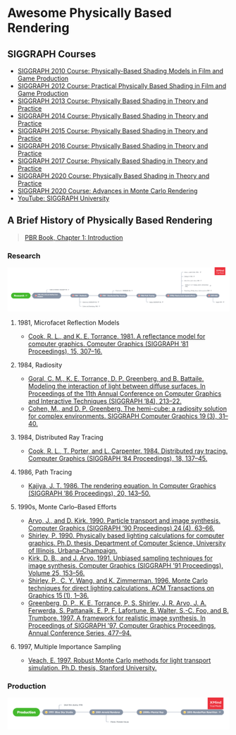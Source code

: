 # Awesome Physically Based Rendering

## SIGGRAPH Courses

- [SIGGRAPH 2010 Course: Physically-Based Shading Models in Film and Game Production](http://renderwonk.com/publications/s2010-shading-course/)
- [SIGGRAPH 2012 Course: Practical Physically Based Shading in Film and Game Production](http://blog.selfshadow.com/publications/s2012-shading-course/)
- [SIGGRAPH 2013 Course: Physically Based Shading in Theory and Practice](http://blog.selfshadow.com/publications/s2013-shading-course/)
- [SIGGRAPH 2014 Course: Physically Based Shading in Theory and Practice](https://blog.selfshadow.com/publications/s2014-shading-course/)
- [SIGGRAPH 2015 Course: Physically Based Shading in Theory and Practice](https://blog.selfshadow.com/publications/s2015-shading-course/)
- [SIGGRAPH 2016 Course: Physically Based Shading in Theory and Practice](https://blog.selfshadow.com/publications/s2016-shading-course/)
- [SIGGRAPH 2017 Course: Physically Based Shading in Theory and Practice](https://blog.selfshadow.com/publications/s2017-shading-course/)
- [SIGGRAPH 2020 Course: Physically Based Shading in Theory and Practice](https://blog.selfshadow.com/publications/s2020-shading-course/)
- [SIGGRAPH 2020 Course: Advances in Monte Carlo Rendering](https://sites.google.com/view/legacyofjaroslav)
- [YouTube: SIGGRAPH University](https://www.youtube.com/playlist?list=PLUPhVMQuDB_aWSKj7L_-3Ot_nxBze_YMy)

## A Brief History of Physically Based Rendering

> [PBR Book, Chapter 1: Introduction](http://www.pbr-book.org/3ed-2018/Introduction/A_Brief_History_of_Physically_Based_Rendering.html)

### Research

![research timeline](./docs/images/research.png)

1. 1981, Microfacet Reflection Models
    - [Cook, R. L., and K. E. Torrance. 1981. A reflectance model for computer graphics. Computer Graphics (SIGGRAPH ’81 Proceedings), 15, 307–16.](https://dl.acm.org/doi/10.1145/357290.357293)

1. 1984, Radiosity
    - [Goral, C. M., K. E. Torrance, D. P. Greenberg, and B. Battaile. Modeling the interaction of light between diffuse surfaces. In Proceedings of the 11th Annual Conference on Computer Graphics and Interactive Techniques (SIGGRAPH ’84), 213–22.](https://dl.acm.org/doi/10.1145/800031.808601)
    - [Cohen, M., and D. P.  Greenberg. The hemi-cube: a radiosity solution for complex environments. SIGGRAPH Computer Graphics 19 (3), 31–40.](https://dl.acm.org/doi/10.1145/325334.325171)

1. 1984, Distributed Ray Tracing
    - [Cook, R. L., T. Porter, and L. Carpenter. 1984. Distributed ray tracing. Computer Graphics (SIGGRAPH ’84 Proceedings), 18, 137–45.](https://dl.acm.org/doi/10.1145/800031.808590)

1. 1986, Path Tracing
    - [Kajiya, J. T. 1986. The rendering equation. In Computer Graphics (SIGGRAPH ’86 Proceedings), 20, 143–50.](https://dl.acm.org/doi/10.1145/15922.15902)

1. 1990s, Monte Carlo–Based Efforts
    - [Arvo, J., and D. Kirk. 1990. Particle transport and image synthesis. Computer Graphics (SIGGRAPH ’90 Proceedings) 24 (4), 63–66.](https://dl.acm.org/doi/10.1145/97879.97886)
    - [Shirley, P. 1990. Physically based lighting calculations for computer graphics. Ph.D. thesis, Department of Computer Science, University of Illinois, Urbana–Champaign.](https://dl.acm.org/doi/book/10.5555/124947)
    - [Kirk, D. B., and J. Arvo. 1991. Unbiased sampling techniques for image synthesis. Computer Graphics (SIGGRAPH ’91 Proceedings), Volume 25, 153–56.](https://dl.acm.org/doi/10.1145/122718.122735)
    - [Shirley, P., C. Y. Wang, and K. Zimmerman. 1996. Monte Carlo techniques for direct lighting calculations. ACM Transactions on Graphics 15 (1), 1–36.](https://dl.acm.org/doi/10.1145/226150.226151)
    - [Greenberg, D. P., K. E. Torrance, P. S. Shirley, J. R. Arvo, J. A. Ferwerda, S. Pattanaik, E. P. F. Lafortune, B. Walter, S.-C. Foo, and B. Trumbore. 1997. A framework for realistic image synthesis. In Proceedings of SIGGRAPH ’97, Computer Graphics Proceedings, Annual Conference Series, 477–94.](https://dl.acm.org/doi/10.1145/258734.258914)

1. 1997, Multiple Importance Sampling
    - [Veach, E. 1997. Robust Monte Carlo methods for light transport simulation. Ph.D. thesis, Stanford University.]()

### Production    

![production timeline](./docs/images/production.png)

